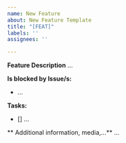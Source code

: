 ```yaml
---
name: New Feature
about: New Feature Template
title: "[FEAT]"
labels: ''
assignees: ''

---
```


**Feature Description**
...

**Is blocked by Issue/s:**
- ...

**Tasks:**
- [] ...

** Additional information, media,...**
...
